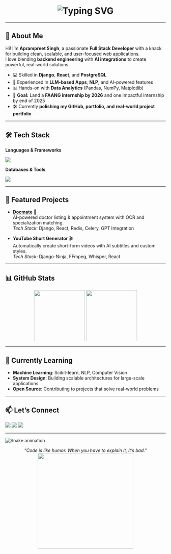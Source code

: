 <!-- Profile README -->

<!-- Animated Typing Intro -->
<h1 align="center">
  <img src="https://readme-typing-svg.herokuapp.com?font=Fira+Code&size=30&duration=3500&pause=1000&color=00C4FF&width=800&center=true&vCenter=true&lines=Hey+there!+I'm+Aprampreet+Singh;Full+Stack+Developer+%26+AI+Enthusiast;Crafting+Smart+and+Scalable+Solutions;Open+Source+Contributor+🚀" alt="Typing SVG" />
</h1>

---

## 🚀 About Me  

Hi! I’m **Aprampreet Singh**, a passionate **Full Stack Developer** with a knack for building clean, scalable, and user-focused web applications.  
I love blending **backend engineering** with **AI integrations** to create powerful, real-world solutions.  

- 💻 Skilled in **Django**, **React**, and **PostgreSQL**  
- 🤖 Experienced in **LLM-based Apps**, **NLP**, and AI-powered features  
- 📊 Hands-on with **Data Analytics** (Pandas, NumPy, Matplotlib)  
- 🎯 **Goal:** Land a **FAANG internship by 2026** and one impactful internship by end of 2025  
- 🛠 Currently **polishing my GitHub, portfolio, and real-world project portfolio**  

---

## 🛠 Tech Stack  

**Languages & Frameworks**  
<p align="left">
  <img src="https://skillicons.dev/icons?i=python,django,react,js,tailwind" />
</p>

**Databases & Tools**  
<p align="left">
  <img src="https://skillicons.dev/icons?i=postgresql,redis,docker,linux,git,github,html,css" />
</p>

---

## 📌 Featured Projects  

- **[Docmate](https://github.com/Aprampreet/docmate)** 🏥  
  AI-powered doctor listing & appointment system with OCR and specialization matching.  
  _Tech Stack:_ Django, React, Redis, Celery, GPT Integration  

- **YouTube Short Generator** 🎬  
  Automatically create short-form videos with AI subtitles and custom styles.  
  _Tech Stack:_ Django-Ninja, FFmpeg, Whisper, React  

---

## 📊 GitHub Stats  

<p align="center">
  <img src="https://github-readme-stats.vercel.app/api?username=Aprampreet&show_icons=true&theme=tokyonight&hide_border=true" height="160" />
  <img src="https://github-readme-streak-stats.herokuapp.com?user=Aprampreet&theme=tokyonight&hide_border=true" height="160" />
</p>

---

## 🌱 Currently Learning  

- **Machine Learning**: Scikit-learn, NLP, Computer Vision  
- **System Design**: Building scalable architectures for large-scale applications  
- **Open Source**: Contributing to projects that solve real-world problems  

---

## 📫 Let’s Connect  

<p align="left">
  <a href="https://aprampreet-portfolio.vercel.app/" target="_blank"><img src="https://img.shields.io/badge/Portfolio-%23000000.svg?&style=for-the-badge&logo=vercel&logoColor=white" /></a>
  <a href="https://linkedin.com/in/Aprampreet" target="_blank"><img src="https://img.shields.io/badge/LinkedIn-%230077B5.svg?&style=for-the-badge&logo=linkedin&logoColor=white" /></a>
  <a href="mailto:aprampreet8@gmail.com"><img src="https://img.shields.io/badge/Email-D14836?style=for-the-badge&logo=gmail&logoColor=white" /></a>
</p>

---

<!-- Snake Animation -->
![Snake animation](https://github.com/Aprampreet/Aprampreet/blob/output/github-contribution-grid-snake.svg)

<div align="center">
  <i>“Code is like humor. When you have to explain it, it’s bad.”</i>
  <br>
  <img src="https://media.giphy.com/media/L1R1tvI9svkIWwpVYr/giphy.gif" width="300"/>
</div>
